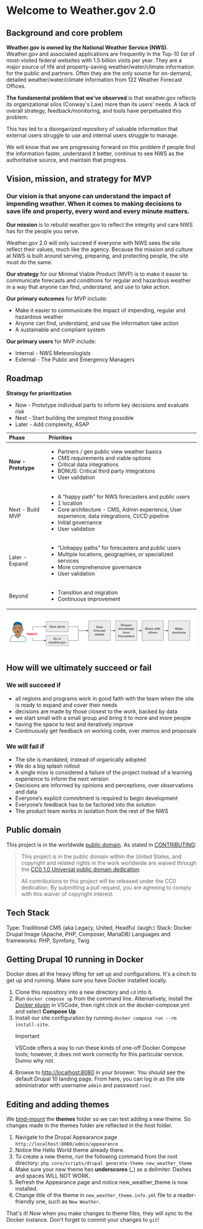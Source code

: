 # Welcome to Weather.gov 2.0

## Background and core problem

**Weather.gov is owned by the National Weather Service (NWS).** Weather.gov and associated applications are frequently in the Top-10 list of most-visited federal websites with 1.5 billion visits per year. They are a major source of life and property-saving weather/water/climate information for the public and partners. Often they are the only source for on-demand, detailed weather/water/climate information from 122 Weather Forecast Offices.

**The fundamental problem that we’ve observed** is that weather.gov reflects its organizational silos (Conway's Law) more than its users’ needs. A lack of overall strategy, feedback/monitoring, and tools have perpetuated this problem.

This has led to a disorganized repository of valuable information that external users struggle to use and internal users struggle to manage.

We will know that we are progressing forward on this problem if people find the information faster, understand it better, continue to see NWS as the authoritative source, and maintain that progress.

## Vision, mission, and strategy for MVP

### Our vision is that anyone can understand the impact of impending weather. When it comes to making decisions to save life and property, every word and every minute matters.

**Our mission** is to rebuild weather.gov to reflect the integrity and care NWS has for the people you serve. 

Weather.gov 2.0 will only succeed if everyone with NWS sees the site reflect their values, much like the agency. Because the mission and culture at NWS is built around serving, preparing, and protecting people, the site must do the same. 

**Our strategy** for our Minimal Viable Product (MVP) is to make it easier to communicate forecasts and conditions for regular and hazardous weather in a way that anyone can find, understand, and use to take action.

**Our primary outcomes** for MVP include:

  - Make it easier to communicate the impact of impending, regular and hazardous weather
  - Anyone can find, understand, and use the information take action
  - A sustainable and compliant system

**Our primary users** for MVP include:
  - Internal - NWS Meteorologists 
  - External - The Public and Emergency Managers

## Roadmap

**Strategy for prioritization**
  - Now - Prototype individual parts to inform key decisions and evaluate risk
  - Next - Start building the simplest thing possible
  - Later - Add complexity, ASAP

| Phase      | Priorities |
| :----------- | :----------- |
| **Now - Prototype** | <ul><li>Partners / gen public view weather basics</li><li>CMS requirements and viable options</li><li>Critical data integrations</li><li>BONUS: Critical third party integrations</li><li>User validation</li></ul> |
| Next - Build MVP | <ul><li>A “happy path” for NWS forecasters and public users</li><li>1 location</li><li>Core architecture - CMS, Admin experience, User experience, data integrations, CI/CD pipeline</li><li>Initial governance</li><li>User validation</li></ul> |
| Later - Expand | <ul><li>“Unhappy paths” for forecasters and public users</li><li>Multiple locations, geographies, or specialized services</li><li>More comprehensive governance</li><li>User validation</li></ul> |
| Beyond | <ul><li>Transition and migration</li><li>Continuous improvement</li></ul> |

![happy path journey map](/docs/img/happy-path.png)

## How will we ultimately succeed or fail

### We will succeed if 
  - all regions and programs work in good faith with the team when the site is ready to expand and cover their needs
  - decisions are made by those closest to the work, backed by data
  - we start small with a small group and bring it to more and more people
  - having the space to test and iteratively improve
  - Continuously get feedback on working code, over memos and proposals

### We will fail if 
  - The site is mandated, instead of organically adopted
  - We do a big splash rollout
  - A single miss is considered a failure of the project instead of a learning experience to inform the next version
  - Decisions are informed by opinions and perceptions, over observations and data
  - Everyone’s explicit commitment is required to begin development
  - Everyone’s feedback has to be factored into the solution
  - The product team works in isolation from the rest of the NWS

## Public domain

This project is in the worldwide [public domain](LICENSE.md). As stated in [CONTRIBUTING](CONTRIBUTING.md):

> This project is in the public domain within the United States, and copyright and related
> rights in the work worldwide are waived through the
> [CC0 1.0 Universal public domain dedication](https://creativecommons.org/publicdomain/zero/1.0/).
>
> All contributions to this project will be released under the CC0 dedication. By submitting a pull
> request, you are agreeing to comply with this waiver of copyright interest.

## Tech Stack

Type: Traditional CMS (aka Legacy, United, Headful :laugh:)
Stack: Docker Drupal Image (Apache, PHP, Composer, MariaDB)
Languages and frameworks: PHP, Symfony, Twig

## Getting Drupal 10 running in Docker

Docker does all the heavy lifting for set up and configurations. It's a cinch to get up and running. Make sure you have Docker installed locally.

1. Clone this repository into a new directory and `cd` into it.
2. Run `docker compose up` from the command line. Alternatively, install the
   [Docker plugin](https://marketplace.visualstudio.com/items?itemName=ms-azuretools.vscode-docker)
   in VSCode, then right click on the docker-compose.yml and select **Compose
   Up**.
3. Install our site configuration by running `docker compose run --rm install-site`.
   > [!IMPORTANT]  
   > VSCode offers a way to run these kinds of one-off Docker Compose tools;
   > however, it does not work correctly for this particular service. Dunno why
   > not.
4. Browse to [http://localhost:8080](http://localhost:8080) in your broswer. You
   should see the default Drupal 10 landing page. From here, you can log in as
   the site administrator with username `admin` and password `root`.

## Editing and adding themes

We [bind-mount](https://docs.docker.com/storage/bind-mounts/) the __themes__ folder so we can test adding a new theme. So changes made in the themes folder are reflected in the host folder.

1. Navigate to the Drupal Appearance page `http://localhost:8080/admin/appearance`
2. Notice the Hello World theme already there.
3. To create a new theme, run the following command from the root directory:
`php core/scripts/drupal generate-theme new_weather_theme`
4. Make sure your new theme has __underscores__ (_) as a delimiter. Dashes and spaces WILL NOT WORK.
5. Refresh the Appearance page and notice new_weather_theme is now installed.
6. Change title of the theme in `new_weather_theme.info.yml` file to a reader-friendly one, such as `New Weather`.

That's it! Now when you make changes to theme files, they will sync to the Docker instance. Don't forget to commit your changes to `git`!
